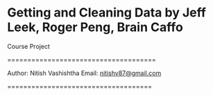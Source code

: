 Getting and Cleaning Data
by Jeff Leek, Roger Peng, Brain Caffo
=====================================

Course Project

=====================================

Author: Nitish Vashishtha
Email: nitishv87@gmail.com

====================================



